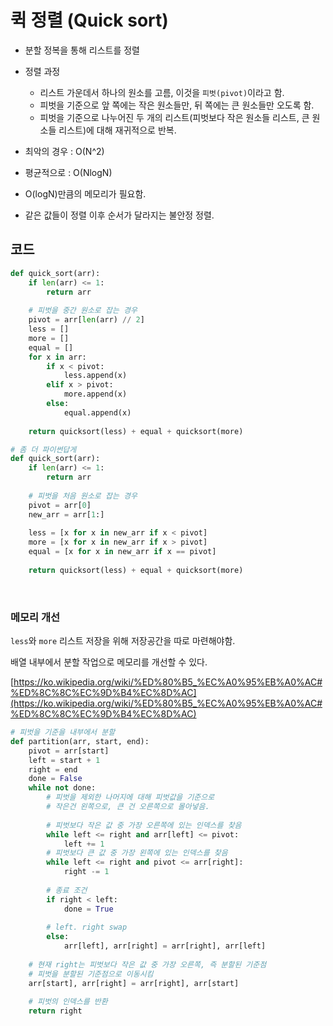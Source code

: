 # 퀵 정렬 (Quick sort)

- 분할 정복을 통해 리스트를 정렬
- 정렬 과정
  - 리스트 가운데서 하나의 원소를 고름, 이것을 `피벗(pivot)`이라고 함.
  - 피벗을 기준으로 앞 쪽에는 작은 원소들만, 뒤 쪽에는 큰 원소들만 오도록 함.
  - 피벗을 기준으로 나누어진 두 개의 리스트(피벗보다 작은 원소들 리스트, 큰 원소들 리스트)에 대해 재귀적으로 반복.

- 최악의 경우 : O(N^2)
- 평균적으로 : O(NlogN)
- O(logN)만큼의 메모리가 필요함.
- 같은 값들이 정렬 이후 순서가 달라지는 불안정 정렬.



## 코드

```python
def quick_sort(arr):
    if len(arr) <= 1:
        return arr
    
    # 피벗을 중간 원소로 잡는 경우
    pivot = arr[len(arr) // 2]
    less = []
    more = []
    equal = []
    for x in arr:
        if x < pivot:
            less.append(x)
        elif x > pivot:
            more.append(x)
        else:
            equal.append(x)
            
    return quicksort(less) + equal + quicksort(more)
```

```python
# 좀 더 파이썬답게
def quick_sort(arr):
    if len(arr) <= 1:
        return arr
    
    # 피벗을 처음 원소로 잡는 경우
    pivot = arr[0]
    new_arr = arr[1:]
    
    less = [x for x in new_arr if x < pivot]
    more = [x for x in new_arr if x > pivot]
    equal = [x for x in new_arr if x == pivot]
            
    return quicksort(less) + equal + quicksort(more)
```



<br/>



### 메모리 개선

`less`와 `more` 리스트 저장을 위해 저장공간을 따로 마련해야함.

배열 내부에서 분할 작업으로 메모리를 개선할 수 있다.

[https://ko.wikipedia.org/wiki/%ED%80%B5_%EC%A0%95%EB%A0%AC#%ED%8C%8C%EC%9D%B4%EC%8D%AC](https://ko.wikipedia.org/wiki/%ED%80%B5_%EC%A0%95%EB%A0%AC#%ED%8C%8C%EC%9D%B4%EC%8D%AC)

```python
# 피벗을 기준을 내부에서 분할
def partition(arr, start, end):
    pivot = arr[start]
    left = start + 1
    right = end
    done = False
    while not done:
        # 피벗을 제외한 나머지에 대해 피벗값을 기준으로
        # 작은건 왼쪽으로, 큰 건 오른쪽으로 몰아넣음.
        
        # 피벗보다 작은 값 중 가장 오른쪽에 있는 인덱스를 찾음
        while left <= right and arr[left] <= pivot:
            left += 1
        # 피벗보다 큰 값 중 가장 왼쪽에 있는 인덱스를 찾음
        while left <= right and pivot <= arr[right]:
            right -= 1
        
        # 종료 조건
        if right < left:
            done = True
            
        # left. right swap
        else:
            arr[left], arr[right] = arr[right], arr[left]
    
    # 현재 right는 피벗보다 작은 값 중 가장 오른쪽, 즉 분할된 기준점
    # 피벗을 분할된 기준점으로 이동시킴
    arr[start], arr[right] = arr[right], arr[start]
    
    # 피벗의 인덱스를 반환
    return right
```


